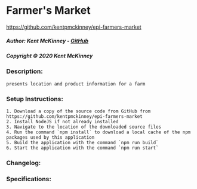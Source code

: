 <!-- Category: Epicodus;React;HTML/CSS/JS -->

# Farmer's Market
https://github.com/kentpmckinney/epi-farmers-market

##### Author: Kent McKinney - [GitHub](https://github.com/kentpmckinney)
##### Copyright &copy; 2020 Kent McKinney
### Description:

``presents location and product information for a farm``

### Setup Instructions:
    1. Download a copy of the source code from GitHub from https://github.com/kentpmckinney/epi-farmers-market
    2. Install NodeJS if not already installed
    3. Navigate to the location of the downloaded source files
    4. Run the command `npm install` to download a local cache of the npm packages used by this application
    5. Build the application with the command `npm run build`
    6. Start the application with the command `npm run start`

### Changelog:


### Specifications:

